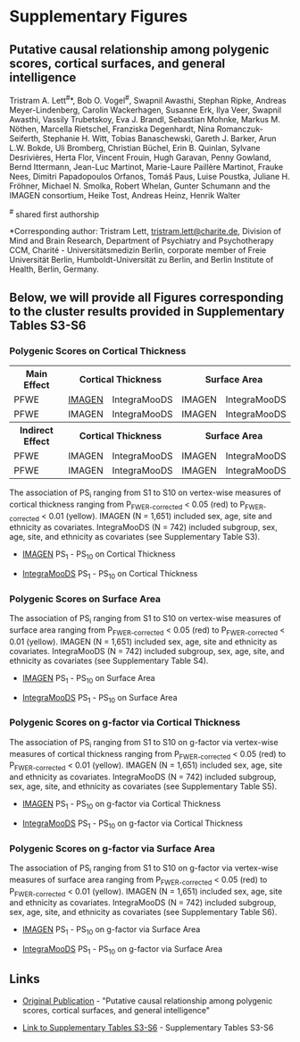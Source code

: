 # Supplementary Figures
## Putative causal relationship among polygenic scores, cortical surfaces, and general intelligence
Tristram A. Lett<sup>#</sup>*, Bob O. Vogel<sup>#</sup>, Swapnil Awasthi, Stephan Ripke, Andreas Meyer-Lindenberg, Carolin Wackerhagen, Susanne Erk, Ilya Veer, Swapnil Awasthi, Vassily Trubetskoy,  Eva J. Brandl, Sebastian Mohnke, Markus M. Nöthen, Marcella Rietschel, Franziska Degenhardt, Nina Romanczuk-Seiferth, Stephanie H. Witt, Tobias Banaschewski, Gareth J. Barker, Arun L.W. Bokde, Uli Bromberg, Christian Büchel, Erin B. Quinlan, Sylvane Desrivières, Herta Flor, Vincent Frouin, Hugh Garavan, Penny Gowland, Bernd Ittermann, Jean-Luc Martinot, Marie-Laure Paillère Martinot, Frauke Nees, Dimitri Papadopoulos Orfanos, Tomáš Paus, Luise Poustka, Juliane H. Fröhner, Michael N. Smolka, Robert Whelan, Gunter Schumann and the IMAGEN consortium, Heike Tost, Andreas Heinz, Henrik Walter

<sup>#</sup> shared first authorship

*Corresponding author: Tristram Lett, tristram.lett@charite.de, Division of Mind and Brain Research, Department of Psychiatry and Psychotherapy CCM, Charité - Universitätsmedizin Berlin, corporate member of Freie Universität Berlin, Humboldt-Universität zu Berlin, and Berlin Institute of Health, Berlin, Germany.

## Below, we will provide all Figures corresponding to the cluster results provided in Supplementary Tables S3-S6

### Polygenic Scores on Cortical Thickness


<table>
  <tr>
    <th>Main Effect</th>
    <th colspan="2">Cortical Thickness</th>
    <th colspan="2">Surface Area</th>
  </tr>
  <tr>
    <td>PFWE</td>
    <td><a href="htmlpreview.github.io/?https://github.com/bobvogel/g-factor-   mediation/blob/master/IMAGEN_MAINEFFECT_CT/ALL_tstat_con1_thickness.html">IMAGEN</a></td>
    <td>IntegraMooDS</td>
    <td>IMAGEN</td>
    <td>IntegraMooDS</td>
  </tr>
  <tr>
    <td>PFWE</td>
    <td>IMAGEN</td>
    <td>IntegraMooDS</td>
    <td>IMAGEN</td>
    <td>IntegraMooDS</td>
  </tr>
  <tr>
    <th>Indirect Effect</th>
    <th colspan="2">Cortical Thickness</th>
    <th colspan="2">Surface Area</th>
  </tr>
  <tr>
    <td>PFWE</td>
    <td>IMAGEN</td>
    <td>IntegraMooDS</td>
    <td>IMAGEN</td>
    <td>IntegraMooDS</td>
  </tr>
  <tr>
    <td>PFWE</td>
    <td>IMAGEN</td>
    <td>IntegraMooDS</td>
    <td>IMAGEN</td>
    <td>IntegraMooDS</td>
  </tr>
</table>


The association of PS<sub>i</sub> ranging from S1 to S10 on vertex-wise measures of cortical thickness ranging from P<sub>FWER-corrected</sub> < 0.05 (red) to P<sub>FWER-corrected</sub> < 0.01 (yellow). IMAGEN (N = 1,651) included sex, age, site and ethnicity as covariates. IntegraMooDS (N = 742) included subgroup, sex, age, site, and ethnicity as covariates (see Supplementary Table S3).

* [IMAGEN](http://htmlpreview.github.io/?https://github.com/bobvogel/g-factor-mediation/blob/master/IMAGEN_MAINEFFECT_CT/ALL_tstat_con1_thickness.html) PS<sub>1</sub> - PS<sub>10</sub> on Cortical Thickness

* [IntegraMooDS](http://htmlpreview.github.io/?https://github.com/bobvogel/g-factor-mediation/blob/master/INTEGRAMOODS_MAINEFFECT_CT/ALL_tstat_con1_thickness.html) PS<sub>1</sub> - PS<sub>10</sub> on Cortical Thickness

### Polygenic Scores on Surface Area 
The association of PS<sub>i</sub> ranging from S1 to S10 on vertex-wise measures of surface area ranging from P<sub>FWER-corrected</sub> < 0.05 (red) to P<sub>FWER-corrected</sub> < 0.01 (yellow). IMAGEN (N = 1,651) included sex, age, site and ethnicity as covariates. IntegraMooDS (N = 742) included subgroup, sex, age, site, and ethnicity as covariates (see Supplementary Table S4).

* [IMAGEN](http://htmlpreview.github.io/?https://github.com/bobvogel/g-factor-mediation/blob/master/IMAGEN_MAINEFFECT_SA/ALL_tstat_con1_area.html) PS<sub>1</sub> - PS<sub>10</sub> on Surface Area

* [IntegraMooDS](http://htmlpreview.github.io/?https://github.com/bobvogel/g-factor-mediation/blob/master/INTEGRAMOODS_MAINEFFECT_SA/ALL_tstat_con1_area.html) PS<sub>1</sub> - PS<sub>10</sub> on Surface Area

### Polygenic Scores on g-factor via Cortical Thickness 
The association of PS<sub>i</sub> ranging from S1 to S10 on g-factor via vertex-wise measures of cortical thickness ranging from P<sub>FWER-corrected</sub> < 0.05 (red) to P<sub>FWER-corrected</sub> < 0.01 (yellow). IMAGEN (N = 1,651) included sex, age, site and ethnicity as covariates. IntegraMooDS (N = 742) included subgroup, sex, age, site, and ethnicity as covariates (see Supplementary Table S5).

* [IMAGEN](http://htmlpreview.github.io/?https://github.com/bobvogel/g-factor-mediation/blob/master/IMAGEN_MEDIATION_CT/ALL_SobelZ_M_thickness.html) PS<sub>1</sub> - PS<sub>10</sub> on g-factor via Cortical Thickness

* [IntegraMooDS](http://htmlpreview.github.io/?https://github.com/bobvogel/g-factor-mediation/blob/master/INTEGRAMOODS_MEDIATION_CT/ALL_SobelZ_M_thickness.html) PS<sub>1</sub> - PS<sub>10</sub> on g-factor via Cortical Thickness

### Polygenic Scores on g-factor via Surface Area 
The association of PS<sub>i</sub> ranging from S1 to S10 on g-factor via vertex-wise measures of surface area ranging from P<sub>FWER-corrected</sub> < 0.05 (red) to P<sub>FWER-corrected</sub> < 0.01 (yellow). IMAGEN (N = 1,651) included sex, age, site and ethnicity as covariates. IntegraMooDS (N = 742) included subgroup, sex, age, site, and ethnicity as covariates (see Supplementary Table S6).

* [IMAGEN](http://htmlpreview.github.io/?https://github.com/bobvogel/g-factor-mediation/blob/master/IMAGEN_MEDIATION_SA/ALL_SobelZ_M_area.html) PS<sub>1</sub> - PS<sub>10</sub> on g-factor via Surface Area

* [IntegraMooDS](http://htmlpreview.github.io/?https://github.com/bobvogel/g-factor-mediation/blob/master/INTEGRAMOODS_MEDIATION_SA/ALL_SobelZ_M_area.html) PS<sub>1</sub> - PS<sub>10</sub> on g-factor via Surface Area

</p>

## Links

* [Original Publication](http://www.google.com) - "Putative causal relationship among polygenic scores, cortical surfaces, and general intelligence" 

* [Link to Supplementary Tables S3-S6](http://www.google.com) - Supplementary Tables S3-S6
